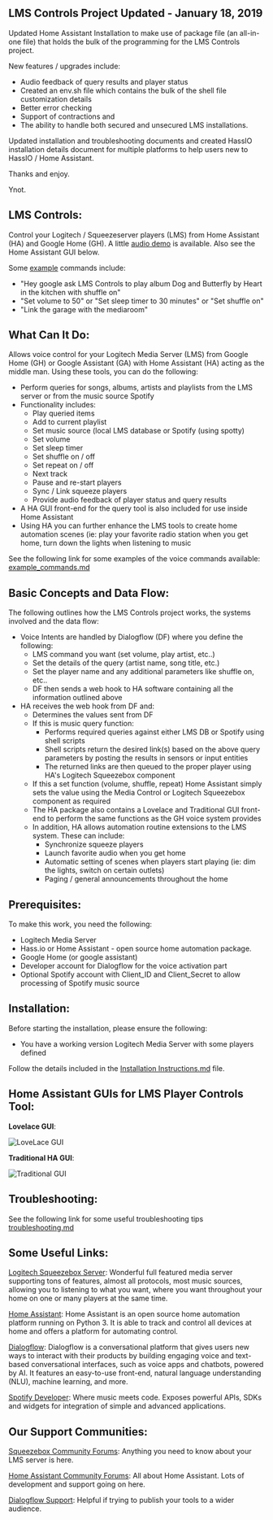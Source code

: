 ## LMS Controls Project Updated - January 18, 2019
Updated Home Assistant Installation to make use of package file (an all-in-one file) that holds the bulk of the programming for the LMS Controls project.

New features / upgrades include:

- Audio feedback of query results and player status
- Created an env.sh file which contains the bulk of the shell file customization details
- Better error checking
- Support of contractions and
- The ability to handle both secured and unsecured LMS installations.

Updated installation and troubleshooting documents and created HassIO installation details document for multiple platforms to help users new to HassIO / Home Assistant.

Thanks and enjoy.

Ynot.

## LMS Controls:
Control your Logitech / Squeezeserver players (LMS) from Home Assistant (HA) and Google Home (GH). A little [audio demo](https://github.com/ynot123/LMS_Controls/blob/master/LMS%20Controls%20Demo.mp3) is available.  Also see the Home Assistant GUI below.

Some [example](https://github.com/ynot123/LMS_Controls/blob/master/example_commands.md) commands include:
- "Hey google ask LMS Controls to play album Dog and Butterfly by Heart in the kitchen with shuffle on"
- "Set volume to 50" or "Set sleep timer to 30 minutes" or "Set shuffle on"
- "Link the garage with the mediaroom"
## What Can It Do:
Allows voice control for your Logitech Media Server (LMS) from Google Home (GH) or Google Assistant (GA) with Home Assistant (HA) acting as the middle man.  Using these tools, you can do the following:

- Perform queries for songs, albums, artists and playlists from the LMS server or from the music source Spotify
- Functionality includes:
	- Play queried items
	- Add to current playlist
	- Set music source (local LMS database or Spotify (using spotty)
	- Set volume
	- Set sleep timer
	- Set shuffle on / off
	- Set repeat on / off
	- Next track
	- Pause and re-start players
	- Sync / Link squeeze players
	- Provide audio feedback of player status and query results
- A HA GUI front-end for the query tool is also included for use inside Home Assistant
- Using HA you can further enhance the LMS tools to create home automation scenes (ie: play your favorite radio station when you get home, turn down the lights when listening to music

See the following link for some examples of the voice commands available: [example_commands.md](https://github.com/ynot123/LMS_Controls/blob/master/example_commands.md)



## Basic Concepts and Data Flow:

The following outlines how the LMS Controls project works, the systems involved and the data flow:​	

- Voice Intents are handled by Dialogflow (DF) where you define the following:
	- LMS command you want (set volume, play artist, etc..)
	- Set the details of the query (artist name, song title, etc.)
	- Set the player name and any additional parameters like shuffle on, etc..
	- DF then sends a web hook to HA software containing all the information outlined above
- HA receives the web hook from DF and:
	- Determines the values sent from DF
	- If this is music query function:
		- Performs required queries against either LMS DB or Spotify using shell scripts
		- Shell scripts return the desired link(s) based on the above query parameters by posting the results in sensors or input entities
		- The returned links are then queued to the proper player using HA's Logitech Squeezebox component
	- If this a set function (volume, shuffle, repeat) Home Assistant simply sets the value using the Media Control or Logitech Squeezebox component as required
	- The HA package also contains a Lovelace and Traditional GUI front-end to perform the same functions as the GH voice system provides
	- In addition, HA allows automation routine extensions to the LMS system.  These can include:
		- Synchronize squeeze players
		- Launch favorite audio when you get home
		- Automatic setting of scenes when players start playing (ie: dim the lights, switch on certain outlets)
		- Paging / general announcements throughout the home 

## Prerequisites:
To make this work, you need the following:
- Logitech Media Server
- Hass.io or Home Assistant - open source home automation package.
- Google Home (or google assistant)
- Developer account for Dialogflow for the voice activation part
- Optional Spotify account with Client_ID and Client_Secret to allow processing of Spotify music source

## Installation:	
Before starting the installation, please ensure the following:

- You have a working version Logitech Media Server with some players defined

Follow the details included in the [Installation Instructions.md](https://github.com/ynot123/LMS_Controls/blob/master/Installation%20Instructions.md) file.

## Home Assistant GUIs for LMS Player Controls Tool:

**Lovelace GUI**:

![LoveLace GUI](https://github.com/ynot123/LMS_Controls/blob/master/LoveLace_GUI.jpg)

**Traditional HA GUI**:

![Traditional GUI](https://github.com/ynot123/LMS_Controls/blob/master/Traditonal_GUI.jpg)

## Troubleshooting:

See the following link for some useful troubleshooting tips [troubleshooting.md](https://github.com/ynot123/LMS_Controls/blob/master/troubleshooting.md)
## Some Useful Links:
[Logitech Squeezebox Server](https://mysqueezebox.com/index/Home):
Wonderful full featured media server supporting tons of features, almost all protocols, most music sources, allowing you to listening to what you want, where you want throughout your home on one or many players at the same time.

[Home Assistant](https://www.home-assistant.io/):
Home Assistant is an open source home automation platform running on Python 3. It is able to track and control all devices at home and offers a platform for automating control.

[Dialogflow](https://dialogflow.com/):
Dialogflow is a conversational platform that gives users new ways to interact with their products by building engaging voice and text-based conversational interfaces, such as voice apps and chatbots, powered by AI. It features an easy-to-use front-end, natural language understanding (NLU), machine learning, and more.

[Spotify Developer](https://developer.spotify.com/):
Where music meets code. Exposes powerful APIs, SDKs and widgets for integration of simple and advanced applications. 

## Our Support Communities:
[Squeezebox Community Forums](https://forums.slimdevices.com/):
Anything you need to know about your LMS server is here.   

[Home Assistant Community Forums](https://community.home-assistant.io/):
All about Home Assistant.  Lots of development and support going on here.  

[Dialogflow Support](https://productforums.google.com/forum/#!forum/dialogflow):
Helpful if trying to publish your tools to a wider audience.  

